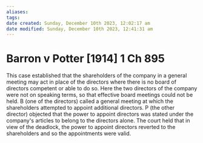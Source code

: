 ```yaml
---
aliases: 
tags: 
date created: Sunday, December 10th 2023, 12:02:17 am
date modified: Sunday, December 10th 2023, 12:41:31 am
---
```


# Barron v Potter [1914] 1 Ch 895

This case established that the shareholders of the company in a general meeting may act in place of the directors where there is no board of directors competent or able to do so. Here the two directors of the company were not on speaking terms, so that effective board meetings could not be held. B (one of the directors) called a general meeting at which the shareholders attempted to appoint additional directors. P (the other director) objected that the power to appoint directors was stated under the company's articles to belong to the directors alone. The court held that in view of the deadlock, the power to appoint directors reverted to the shareholders and so the appointments were valid.
